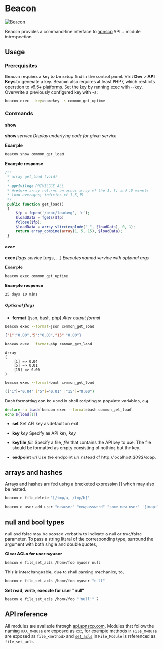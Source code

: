 # Beacon

[![Beacon](https://apisnetworks.com/images/beacon/beacon.png)](https://github.com/apisnetworks/beacon)

Beacon provides a command-line interface to [apnscp](https://github.com/apisnetworks/apnscp-modules) API + module introspection.

## Usage
### Prerequisites
Beacon requires a key to be setup first in the control panel. Visit **Dev** > **API Keys** to generate a key. Beacon also requires at least PHP7, which restricts operation to [v6.5+ platforms](https://kb.hostineer.com/platform/determining-platform-version/). Set the key by running exec with --key. Overwrite a previously configured key with -s:
```bash 
beacon exec --key=somekey -s common_get_uptime
```

### Commands
#### show
**show** *service*
*Display underlying code for given *service**

**Example**
```bash
beacon show common_get_load
```
**Example response**
```php 
/**
 * array get_load (void)
 *
 * @privilege PRIVILEGE_ALL
 * @return array returns an assoc array of the 1, 5, and 15 minute
 * load averages; indicies of 1,5,15
 */
 public function get_load()
 {
     $fp = fopen('/proc/loadavg', 'r');
     $loadData = fgets($fp);
     fclose($fp);
     $loadData = array_slice(explode(" ", $loadData), 0, 3);
     return array_combine(array(1, 5, 15), $loadData);
 }
```

#### exec
**exec** *flags* *service* [*args*, ...]
*Executes named service with optional *args**

**Example**
```bash
beacon exec common_get_uptime
```
**Example response**
```bash
25 days 10 mins
```

##### Optional flags
- **format** [json, bash, php]
*Alter output format*
```bash
beacon exec --format=json common_get_load
```
```json
{"1":"0.00","5":"0.00","15":"0.00"}
```

```bash
beacon exec --format=php common_get_load
```

```
Array
(
    [1] => 0.04
    [5] => 0.01
    [15] => 0.00
)
```

```bash
beacon exec --format=bash common_get_load
```
```bash
(["1"]="0.04" ["5"]="0.01" ["15"]="0.00")
```
Bash formatting can be used in shell scripting to populate variables, e.g.
```bash
declare -a load=`beacon exec --format=bash common_get_load`
echo ${load[1]}
```

- **set**
Set API key as default on exit

- **key** *key*
Specify an API key, *key*

- **keyfile** *file*
Specify a file, *file* that contains the API key to use. The file should be formatted as empty consisting of nothing but the key.

- **endpoint** *url*
Use the endpoint *url* instead of http://localhost:2082/soap.

## arrays and hashes
Arrays and hashes are fed using a bracketed expression [] which may also be nested.
```bash
beacon e file_delete '[/tmp/a, /tmp/b]'
```

```bash
beacon e user_add_user "newuser" "newpassword" "some new user" '[imap:1,smtp:1]'
```

## null and bool types
null and false may be passed verbatim to indicate a null or true/false parameter. To pass a string literal of the corresponding type, surround  the argument with both single and double quotes,

**Clear ACLs for user myuser**

```bash
beacon e file_set_acls /home/foo myuser null
```
This is interchangeable, due to shell parsing mechanics, to,
```bash
beacon e file_set_acls /home/foo myuser "null"
```

**Set read, write, execute for user "null"**

```bash
beacon e file_set_acls /home/foo "'null'" 7
```

## API reference

All modules are available through [api.apnscp.com](https://api.apnscp.com/namespace-none.html). Modules that follow the naming `XXX_Module` are exposed as `xxx`, for example methods in `File_Module` are exposed as `file_<method>` and [`set_acls`](https://api.apnscp.com/class-File_Module.html#_set_acls) in `File_Module` is referenced as `file_set_acls`.
